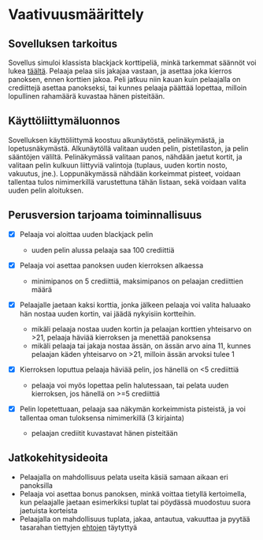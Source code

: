 # Vaativuusmäärittely

## Sovelluksen tarkoitus

Sovellus simuloi klassista blackjack korttipeliä, minkä tarkemmat säännöt voi lukea [täältä](https://fi.wikipedia.org/wiki/Blackjack).
Pelaaja pelaa siis jakajaa vastaan, ja asettaa joka kierros panoksen, ennen korttien jakoa. Peli jatkuu niin kauan kuin pelaajalla on crediittejä asettaa panokseksi,
tai kunnes pelaaja päättää lopettaa, milloin lopullinen rahamäärä kuvastaa hänen pisteitään.

## Käyttöliittymäluonnos

Sovelluksen käyttöliittymä koostuu alkunäytöstä, pelinäkymästä, ja lopetusnäkymästä.
Alkunäytöllä valitaan uuden pelin, pistetilaston, ja pelin sääntöjen väliltä.
Pelinäkymässä valitaan panos, nähdään jaetut kortit, ja valitaan pelin kulkuun liittyviä valintoja (tuplaus, uuden kortin nosto, vakuutus, jne.).
Loppunäkymässä nähdään korkeimmat pisteet, voidaan tallentaa tulos nimimerkillä varustettuna tähän listaan, sekä voidaan valita uuden pelin aloituksen.

## Perusversion tarjoama toiminnallisuus

- [x] Pelaaja voi aloittaa uuden blackjack pelin 
  - uuden pelin alussa pelaaja saa 100 crediittiä

- [x] Pelaaja voi asettaa panoksen uuden kierroksen alkaessa
  - minimipanos on 5 crediittiä, maksimipanos on pelaajan crediittien määrä
  
- [x] Pelaajalle jaetaan kaksi korttia, jonka jälkeen pelaaja voi valita haluaako hän nostaa uuden kortin, vai jäädä nykyisiin kortteihin.
  - mikäli pelaaja nostaa uuden kortin ja pelaajan korttien yhteisarvo on >21, pelaaja häviää kierroksen ja menettää panoksensa
  - mikäli pelaaja tai jakaja nostaa ässän, on ässän arvo aina 11, kunnes pelaajan käden yhteisarvo on >21, milloin ässän arvoksi tulee 1

- [x] Kierroksen loputtua pelaaja häviää pelin, jos hänellä on <5 crediittiä
  - pelaaja voi myös lopettaa pelin halutessaan, tai pelata uuden kierroksen, jos hänellä on >=5 crediittiä

- [x] Pelin lopetettuaan, pelaaja saa näkymän korkeimmista pisteistä, ja voi tallentaa oman tuloksensa nimimerkillä (3 kirjainta)
  - pelaajan crediitit kuvastavat hänen pisteitään
 
 ## Jatkokehitysideoita
 
 - Pelaajalla on mahdollisuus pelata useita käsiä samaan aikaan eri panoksilla
 - Pelaaja voi asettaa bonus panoksen, minkä voittaa tietyllä kertoimella, kun pelaajalle jaetaan esimerkiksi tuplat tai pöydässä muodostuu suora jaetuista korteista
 - Pelaajalla on mahdollisuus tuplata, jakaa, antautua, vakuuttaa ja pyytää tasarahan tiettyjen [ehtojen](https://fi.wikipedia.org/wiki/Blackjack#Tuplaus_(Double)) täytyttyä
 
